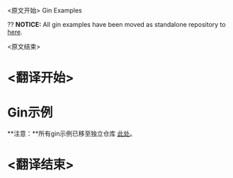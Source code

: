 
<原文开始>
Gin Examples

??  **NOTICE:** All gin examples have been moved as standalone repository to [here](https://github.com/gin-gonic/examples).

<原文结束>

# <翻译开始>
# Gin示例

**注意：**所有gin示例已移至独立仓库 [此处](https://github.com/gin-gonic/examples)。

# <翻译结束>

